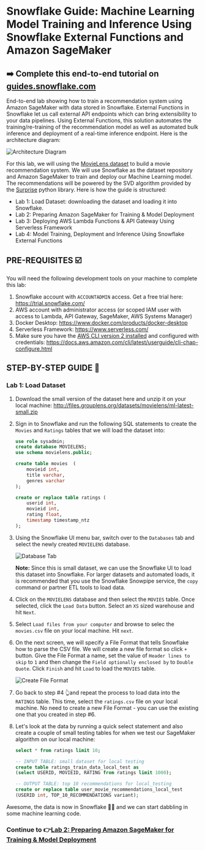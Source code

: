 # Snowflake Guide: Machine Learning Model Training and Inference Using Snowflake External Functions and Amazon SageMaker

## ➡️ Complete this end-to-end tutorial on [guides.snowflake.com](https://guides.snowflake.com/guide/recommendation_engine_aws_sagemaker)

End-to-end lab showing how to train a recommendation system using Amazon SageMaker with data stored in Snowflake. External Functions in Snowflake let us call external API endpoints which can bring extensibility to your data pipelines. Using External Functions, this solution automates the training/re-training of the recommendation model as well as automated bulk inference and deployment of a real-time inference endpoint. Here is the architecture diagram:

![Architecture Diagram](./images/architecture.jpeg)

For this lab, we will using the [MovieLens dataset](https://grouplens.org/datasets/movielens/) to build a movie recommendation system. We will use Snowflake as the dataset repository and Amazon SageMaker to train and deploy our Machine Learning model. The recommendations will be powered by the SVD algorithm provided by the [Surprise](http://surpriselib.com/) python library. Here is how the guide is structured:

* Lab 1: Load Dataset: downloading the dataset and loading it into Snowflake.
* Lab 2: Preparing Amazon SageMaker for Training & Model Deployment
* Lab 3: Deploying AWS Lambda Functions & API Gateway Using Serverless Framework
* Lab 4: Model Training, Deployment and Inference Using Snowflake External Functions

## PRE-REQUISITES ☑️

You will need the following development tools on your machine to complete this lab:

1. Snowflake account with `ACCOUNTADMIN` access. Get a free trial here: https://trial.snowflake.com/
2. AWS account with administrator access (or scoped IAM user with access to Lambda, API Gateway, SageMaker, AWS Systems Manager)
3. Docker Desktop: https://www.docker.com/products/docker-desktop
4. Serverless Framework: https://www.serverless.com/
5. Make sure you have the [AWS CLI version 2 installed](https://docs.aws.amazon.com/cli/latest/userguide/install-cliv2.html) and configured with credentials: https://docs.aws.amazon.com/cli/latest/userguide/cli-chap-configure.html

## STEP-BY-STEP GUIDE 👣

### Lab 1: Load Dataset



1. Download the small version of the dataset here and unzip it on your local machine: http://files.grouplens.org/datasets/movielens/ml-latest-small.zip

2. Sign in to Snowflake and run the following SQL statements to create the `Movies` and `Ratings` tables that we will load the dataset into:

    ```sql
    use role sysadmin;
    create database MOVIELENS;
    use schema movielens.public;

    create table movies  (
        movieid int,
        title varchar,
        genres varchar
    );

    create or replace table ratings (
        userid int,
        movieid int,
        rating float,
        timestamp timestamp_ntz
    );
    ```

3. Using the Snowflake UI menu bar, switch over to the `Databases` tab and select the newly created `MOVIELENS` database.

    ![Database Tab](./images/db_tab.png)

    **Note:** Since this is small dataset, we can use the Snowflake UI to load this dataset into Snowflake. For larger datasets and automated loads, it is recommended that you use the Snowflake Snowpipe service, the `copy` command or partner ETL tools to load data.

4. Click on the `MOVIELENS` database and then select the `MOVIES` table. Once selected, click the `Load Data` button. Select an `XS` sized warehouse and hit `Next`.

5. Select `Load files from your computer` and browse to selec the `movies.csv` file on your local machine. Hit `next`.

6. On the next screen, we will specify a File Format that tells Snowflake how to parse the CSV file. We will create a new file format so click `+` button. Give the File Format a name, set the value of `Header lines to skip` to `1` and then change the `Field optionally enclosed by` to `Double Quote`. Click `Finish` and hit `Load` to load the `MOVIES` table.

    ![Create File Format](./images/create_file_format.png)

7. Go back to step #4 👆and repeat the process to load data into the `RATINGS` table. This time, select the `ratings.csv` file on your local machine. No need to create a new File Format - you can use the existing one that you created in step #6.

8. Let's look at the data by running a quick select statement and also create a couple of small testing tables for when we test our SageMaker algorithm on our local machine:

    ```sql
    select * from ratings limit 10;

    -- INPUT TABLE: small dataset for local testing 
    create table ratings_train_data_local_test as 
    (select USERID, MOVIEID, RATING from ratings limit 1000);

    -- OUTPUT TABLE: top 10 recommendations for local_testing
    create or replace table user_movie_recommendations_local_test 
    (USERID int, TOP_10_RECOMMENDATIONS variant);
    ```

Awesome, the data is now in Snowflake 👏🏼 and we can start dabbling in some machine learning code.

### Continue to 👉[Lab 2: Preparing Amazon SageMaker for Training & Model Deployment](LAB2.md)
